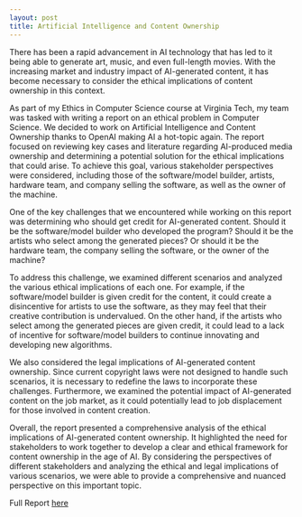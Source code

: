 ```yaml
---
layout: post
title: Artificial Intelligence and Content Ownership
---
```


There has been a rapid advancement in AI technology that has led to it being able to generate art, music, and even full-length movies. With the increasing market and industry impact of AI-generated content, it has become necessary to consider the ethical implications of content ownership in this context.

As part of my Ethics in Computer Science course at Virginia Tech, my team was tasked with writing a report on an ethical problem in Computer Science. We decided to work on Artificial Intelligence and Content Ownership thanks to OpenAI making AI a hot-topic again. The report focused on reviewing key cases and literature regarding AI-produced media ownership and determining a potential solution for the ethical implications that could arise. To achieve this goal, various stakeholder perspectives were considered, including those of the software/model builder, artists, hardware team, and company selling the software, as well as the owner of the machine.

One of the key challenges that we encountered while working on this report was determining who should get credit for AI-generated content. Should it be the software/model builder who developed the program? Should it be the artists who select among the generated pieces? Or should it be the hardware team, the company selling the software, or the owner of the machine?

To address this challenge, we examined different scenarios and analyzed the various ethical implications of each one. For example, if the software/model builder is given credit for the content, it could create a disincentive for artists to use the software, as they may feel that their creative contribution is undervalued. On the other hand, if the artists who select among the generated pieces are given credit, it could lead to a lack of incentive for software/model builders to continue innovating and developing new algorithms.

We also considered the legal implications of AI-generated content ownership. Since current copyright laws were not designed to handle such scenarios, it is necessary to redefine the laws to incorporate these challenges. Furthermore, we examined the potential impact of AI-generated content on the job market, as it could potentially lead to job displacement for those involved in content creation.

Overall, the report presented a comprehensive analysis of the ethical implications of AI-generated content ownership. It highlighted the need for stakeholders to work together to develop a clear and ethical framework for content ownership in the age of AI. By considering the perspectives of different stakeholders and analyzing the ethical and legal implications of various scenarios, we were able to provide a comprehensive and nuanced perspective on this important topic.

Full Report [here](../documents/AI_final_report.pdf)